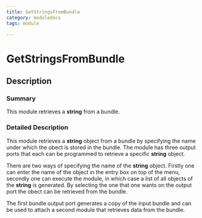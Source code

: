 ```yaml
---
title: GetStringsFromBundle
category: moduledocs
tags: module

---
```


# GetStringsFromBundle

## Description

### Summary

This module retrieves a **string** from a bundle.

### Detailed Description

This module retrieves a **string** object from a bundle by specifying the name under which the obect is stored in the bundle. The module has three output ports that each can be programmed to retrieve a specific **string** object.

There are two ways of specifying the name of the **string** object. Firstly one can enter the name of the object in the entry box on top of the menu, secondly one can execute the module, in which case a list of all objects of the **string** is generated. By selecting the one that one wants on the output port the obect can be retrieved from the bundle.

The first bundle output port generates a copy of the input bundle and can be used to attach a second module that retrieves data from the bundle.
